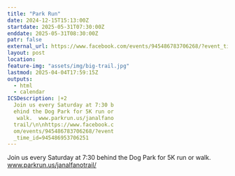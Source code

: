 ```yaml
---
title: "Park Run"
date: 2024-12-15T15:13:00Z
startdate: 2025-05-31T07:30:00Z
enddate: 2025-05-31T08:30:00Z
patr: false
external_url: https://www.facebook.com/events/945486783706268/?event_time_id=945486953706251
layout: post
location: 
feature-img: "assets/img/big-trail.jpg"
lastmod: 2025-04-04T17:59:15Z
outputs:
  - html
  - calendar
ICSDescription: |+2
  Join us every Saturday at 7:30 b  ehind the Dog Park for 5K run or   walk.  www.parkrun.us/janalfano  trail/\n\nhttps://www.facebook.c  om/events/945486783706268/?event  _time_id=945486953706251
---
```


Join us every Saturday at 7&#58;30 behind the Dog Park for 5K run or walk.  www.parkrun.us/janalfanotrail/<br>
  <br>
  
